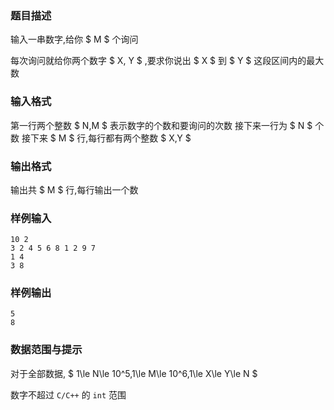 ### 题目描述
输入一串数字,给你  $ M $  个询问

每次询问就给你两个数字  $ X, Y $ ,要求你说出  $ X $  到  $ Y $  这段区间内的最大数
### 输入格式
第一行两个整数  $ N,M $  表示数字的个数和要询问的次数
接下来一行为  $ N $  个数
接下来  $ M $  行,每行都有两个整数  $ X,Y $ 
### 输出格式
输出共  $ M $  行,每行输出一个数
### 样例输入
```
10 2
3 2 4 5 6 8 1 2 9 7
1 4
3 8
```
### 样例输出
```
5
8
```
### 数据范围与提示
对于全部数据, $ 1\le N\le 10^5,1\le M\le 10^6,1\le X\le Y\le N $ 

数字不超过 `C/C++` 的 `int` 范围